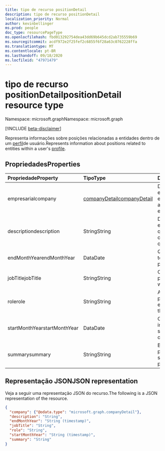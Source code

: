 ```yaml
---
title: tipo de recurso positionDetail
description: tipo de recurso positionDetail
localization_priority: Normal
author: kevinbellinger
ms.prod: people
doc_type: resourcePageType
ms.openlocfilehash: fbd013292754dea43dd69b645dcd2ab735559b69
ms.sourcegitcommit: acdf972e2f25fef2c6855f6f28a63c0762228ffa
ms.translationtype: MT
ms.contentlocale: pt-BR
ms.lasthandoff: 09/18/2020
ms.locfileid: "47971479"
---
```

# <a name="positiondetail-resource-type"></a><span data-ttu-id="8386d-103">tipo de recurso positionDetail</span><span class="sxs-lookup"><span data-stu-id="8386d-103">positionDetail resource type</span></span>

<span data-ttu-id="8386d-104">Namespace: microsoft.graph</span><span class="sxs-lookup"><span data-stu-id="8386d-104">Namespace: microsoft.graph</span></span>

[!INCLUDE [beta-disclaimer](../../includes/beta-disclaimer.md)]

<span data-ttu-id="8386d-105">Representa informações sobre posições relacionadas a entidades dentro de um [perfil](profile.md)de usuário.</span><span class="sxs-lookup"><span data-stu-id="8386d-105">Represents information about positions related to entities within a user's [profile](profile.md).</span></span>

## <a name="properties"></a><span data-ttu-id="8386d-106">Propriedades</span><span class="sxs-lookup"><span data-stu-id="8386d-106">Properties</span></span>

| <span data-ttu-id="8386d-107">Propriedade</span><span class="sxs-lookup"><span data-stu-id="8386d-107">Property</span></span>       | <span data-ttu-id="8386d-108">Tipo</span><span class="sxs-lookup"><span data-stu-id="8386d-108">Type</span></span>                             | <span data-ttu-id="8386d-109">Descrição</span><span class="sxs-lookup"><span data-stu-id="8386d-109">Description</span></span>                                            |
|:---------------|:---------------------------------|:-------------------------------------------------------|
|<span data-ttu-id="8386d-110">empresarial</span><span class="sxs-lookup"><span data-stu-id="8386d-110">company</span></span>         |[<span data-ttu-id="8386d-111">companyDetail</span><span class="sxs-lookup"><span data-stu-id="8386d-111">companyDetail</span></span>](companydetail.md) | <span data-ttu-id="8386d-112">Detalhes sobre a empresa ou o empregador.</span><span class="sxs-lookup"><span data-stu-id="8386d-112">Detail about the company or employer.</span></span>                  |
|<span data-ttu-id="8386d-113">description</span><span class="sxs-lookup"><span data-stu-id="8386d-113">description</span></span>     |<span data-ttu-id="8386d-114">String</span><span class="sxs-lookup"><span data-stu-id="8386d-114">String</span></span>                            | <span data-ttu-id="8386d-115">Descrição da posição em questão.</span><span class="sxs-lookup"><span data-stu-id="8386d-115">Description of the position in question.</span></span>               |
|<span data-ttu-id="8386d-116">endMonthYear</span><span class="sxs-lookup"><span data-stu-id="8386d-116">endMonthYear</span></span>    |<span data-ttu-id="8386d-117">Data</span><span class="sxs-lookup"><span data-stu-id="8386d-117">Date</span></span>                              | <span data-ttu-id="8386d-118">Quando a posição terminou.</span><span class="sxs-lookup"><span data-stu-id="8386d-118">When the position ended.</span></span>                               |
|<span data-ttu-id="8386d-119">jobTitle</span><span class="sxs-lookup"><span data-stu-id="8386d-119">jobTitle</span></span>        |<span data-ttu-id="8386d-120">String</span><span class="sxs-lookup"><span data-stu-id="8386d-120">String</span></span>                            | <span data-ttu-id="8386d-121">O título mantido na posição.</span><span class="sxs-lookup"><span data-stu-id="8386d-121">The title held when in that position.</span></span>                  |
|<span data-ttu-id="8386d-122">role</span><span class="sxs-lookup"><span data-stu-id="8386d-122">role</span></span>            |<span data-ttu-id="8386d-123">String</span><span class="sxs-lookup"><span data-stu-id="8386d-123">String</span></span>                            | <span data-ttu-id="8386d-124">A função em que a posição é encaudada.</span><span class="sxs-lookup"><span data-stu-id="8386d-124">The role the position entailed.</span></span>                        |
|<span data-ttu-id="8386d-125">startMonthYear</span><span class="sxs-lookup"><span data-stu-id="8386d-125">startMonthYear</span></span>  |<span data-ttu-id="8386d-126">Data</span><span class="sxs-lookup"><span data-stu-id="8386d-126">Date</span></span>                              | <span data-ttu-id="8386d-127">O mês e o ano de início da posição.</span><span class="sxs-lookup"><span data-stu-id="8386d-127">The start month and year of the position.</span></span>              |
|<span data-ttu-id="8386d-128">summary</span><span class="sxs-lookup"><span data-stu-id="8386d-128">summary</span></span>         |<span data-ttu-id="8386d-129">String</span><span class="sxs-lookup"><span data-stu-id="8386d-129">String</span></span>                            |<span data-ttu-id="8386d-130">Breve resumo da posição.</span><span class="sxs-lookup"><span data-stu-id="8386d-130">Short summary of the position.</span></span>                          |

## <a name="json-representation"></a><span data-ttu-id="8386d-131">Representação JSON</span><span class="sxs-lookup"><span data-stu-id="8386d-131">JSON representation</span></span>

<span data-ttu-id="8386d-132">Veja a seguir uma representação JSON do recurso.</span><span class="sxs-lookup"><span data-stu-id="8386d-132">The following is a JSON representation of the resource.</span></span>

<!-- {
  "blockType": "resource",
  "optionalProperties": [

  ],
  "@odata.type": "microsoft.graph.positionDetail",
  "baseType": null
}-->

```json
{
  "company": {"@odata.type": "microsoft.graph.companyDetail"},
  "description": "String",
  "endMonthYear": "String (timestamp)",
  "jobTitle": "String",
  "role": "String",
  "startMonthYear": "String (timestamp)",
  "summary": "String"
}
```

<!-- uuid: 16cd6b66-4b1a-43a1-adaf-3a886856ed98
2019-02-04 14:57:30 UTC -->
<!-- {
  "type": "#page.annotation",
  "description": "positionDetail resource",
  "keywords": "",
  "section": "documentation",
  "tocPath": ""
}-->

